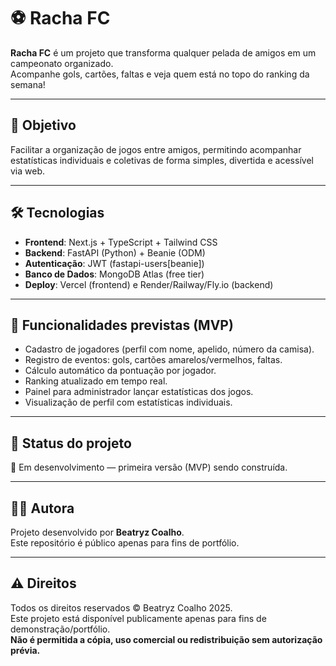# ⚽ Racha FC

**Racha FC** é um projeto que transforma qualquer pelada de amigos em um campeonato organizado.  
Acompanhe gols, cartões, faltas e veja quem está no topo do ranking da semana!  

---

## 🎯 Objetivo
Facilitar a organização de jogos entre amigos, permitindo acompanhar estatísticas individuais e coletivas de forma simples, divertida e acessível via web.

---

## 🛠️ Tecnologias
- **Frontend**: Next.js + TypeScript + Tailwind CSS  
- **Backend**: FastAPI (Python) + Beanie (ODM)  
- **Autenticação**: JWT (fastapi-users[beanie])  
- **Banco de Dados**: MongoDB Atlas (free tier)  
- **Deploy**: Vercel (frontend) e Render/Railway/Fly.io (backend)  
---

## 📌 Funcionalidades previstas (MVP)
- Cadastro de jogadores (perfil com nome, apelido, número da camisa).  
- Registro de eventos: gols, cartões amarelos/vermelhos, faltas.  
- Cálculo automático da pontuação por jogador.  
- Ranking atualizado em tempo real.  
- Painel para administrador lançar estatísticas dos jogos.  
- Visualização de perfil com estatísticas individuais.  

---

## 🚧 Status do projeto
🔨 Em desenvolvimento — primeira versão (MVP) sendo construída.

---

## 👩‍💻 Autora
Projeto desenvolvido por **Beatryz Coalho**.  
Este repositório é público apenas para fins de portfólio.

---

## ⚠️ Direitos
Todos os direitos reservados © Beatryz Coalho 2025.  
Este projeto está disponível publicamente apenas para fins de demonstração/portfólio.  
**Não é permitida a cópia, uso comercial ou redistribuição sem autorização prévia.**
